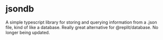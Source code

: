 # jsondb
A simple typescript library for storing and querying information from a .json file, kind of like a database. Really great alternative for @replit/database. No longer being updated.
